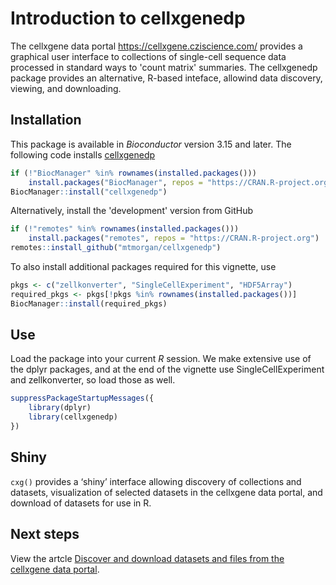 # Introduction to cellxgenedp

The cellxgene data portal <https://cellxgene.cziscience.com/> provides
a graphical user interface to collections of single-cell sequence data
processed in standard ways to 'count matrix' summaries. The
cellxgenedp package provides an alternative, R-based inteface,
allowind data discovery, viewing, and downloading.

## Installation

This package is available in *Bioconductor* version 3.15 and
later. The following code installs
[cellxgenedp](https://bioconductor.org/packages/cellxgenedp)

``` r
if (!"BiocManager" %in% rownames(installed.packages()))
    install.packages("BiocManager", repos = "https://CRAN.R-project.org")
BiocManager::install("cellxgenedp")
```

Alternatively, install the 'development' version from GitHub

``` r
if (!"remotes" %in% rownames(installed.packages()))
    install.packages("remotes", repos = "https://CRAN.R-project.org")
remotes::install_github("mtmorgan/cellxgenedp")
```

To also install additional packages required for this vignette, use

``` r
pkgs <- c("zellkonverter", "SingleCellExperiment", "HDF5Array")
required_pkgs <- pkgs[!pkgs %in% rownames(installed.packages())]
BiocManager::install(required_pkgs)
```

## Use

Load the package into your current *R* session. We make extensive use of
the dplyr packages, and at the end of the vignette use
SingleCellExperiment and zellkonverter, so load those as well.

``` r
suppressPackageStartupMessages({
    library(dplyr)
    library(cellxgenedp)
})
```

## Shiny

`cxg()` provides a ‘shiny’ interface allowing discovery of collections
and datasets, visualization of selected datasets in the cellxgene data
portal, and download of datasets for use in R.

## Next steps

View the artcle [Discover and download datasets and files from the
cellxgene data portal][article].

[article]: https://mtmorgan.github.io/cellxgenedp/articles/using_cellxgenedp.html
